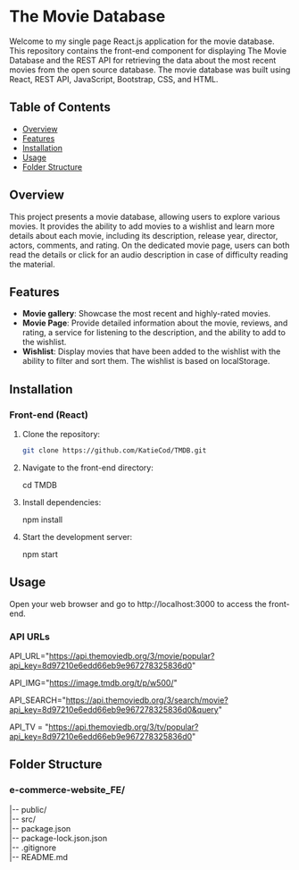 # The Movie Database

Welcome to my single page React.js application for the movie database. This repository contains the front-end component for displaying The Movie Database and the REST API for retrieving the data about the most recent movies from the open source database. The movie database was built using React, REST API, JavaScript, Bootstrap, CSS, and HTML.

## Table of Contents

- [Overview](#overview)
- [Features](#features)
- [Installation](#installation)
- [Usage](#usage)
- [Folder Structure](#folder-structure)

## Overview

This project presents a movie database, allowing users to explore various movies. It provides the ability to add movies to a wishlist and learn more details about each movie, including its description, release year, director, actors, comments, and rating. On the dedicated movie page, users can both read the details or click for an audio description in case of difficulty reading the material.

## Features

- **Movie gallery**: Showcase the most recent and highly-rated movies.
- **Movie Page**: Provide detailed information about the movie, reviews, and rating, a service for listening to the description, and the ability to add to the wishlist.
- **Wishlist**: Display movies that have been added to the wishlist with the ability to filter and sort them. The wishlist is based on localStorage.

## Installation

### Front-end (React)

1. Clone the repository:

   ```bash
   git clone https://github.com/KatieCod/TMDB.git

2. Navigate to the front-end directory:

   cd TMDB

3. Install dependencies:

   npm install

4. Start the development server:

   npm start

## Usage

  Open your web browser and go to http://localhost:3000 to access the front-end.
  
### API URLs

API_URL="https://api.themoviedb.org/3/movie/popular?api_key=8d97210e6edd66eb9e967278325836d0"

API_IMG="https://image.tmdb.org/t/p/w500/"

API_SEARCH="https://api.themoviedb.org/3/search/movie?api_key=8d97210e6edd66eb9e967278325836d0&query"

API_TV = "https://api.themoviedb.org/3/tv/popular?api_key=8d97210e6edd66eb9e967278325836d0"

## Folder Structure

### e-commerce-website_FE/

|-- public/  
|-- src/  
|-- package.json  
|-- package-lock.json.json  
|-- .gitignore  
|-- README.md  




